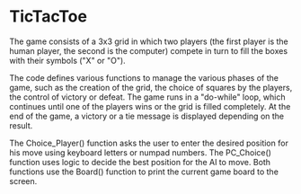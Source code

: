 # TicTacToe
The game consists of a 3x3 grid in which two players (the first player is the human player, the second is the computer) compete in turn to fill the boxes with their symbols ("X" or "O").

The code defines various functions to manage the various phases of the game, such as the creation of the grid, the choice of squares by the players, the control of victory or defeat. The game runs in a "do-while" loop, which continues until one of the players wins or the grid is filled completely. At the end of the game, a victory or a tie message is displayed depending on the result.

The Choice_Player() function asks the user to enter the desired position for his move using keyboard letters or numpad numbers. The PC_Choice() function uses logic to decide the best position for the AI to move. Both functions use the Board() function to print the current game board to the screen.

